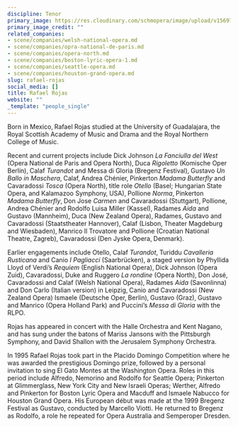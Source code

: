 ```yaml
---
discipline: Tenor
primary_image: https://res.cloudinary.com/schmopera/image/upload/v1569783589/media/2019/09/RafaelRojas_fie23k.jpg
primary_image_credit: ""
related_companies:
- scene/companies/welsh-national-opera.md
- scene/companies/opra-national-de-paris.md
- scene/companies/opera-north.md
- scene/companies/boston-lyric-opera-1.md
- scene/companies/seattle-opera.md
- scene/companies/houston-grand-opera.md
slug: rafael-rojas
social_media: []
title: Rafael Rojas
website: ""
_template: "people_single"
---
```

Born in Mexico‚ Rafael Rojas studied at the University of Guadalajara‚ the Royal Scottish Academy of Music and Drama and the Royal Northern College of Music.

Recent and current projects include Dick Johnson _La Fanciulla del West_ (Opera National de Paris and Opera North)‚ Duca _Rigoletto_ (Komische Oper Berlin)‚ Calaf _Turandot_ and Messa di Gloria (Bregenz Festival)‚ Gustavo _Un Ballo in Maschera_‚ Calaf‚ Andrea Chénier‚ Pinkerton _Madama Butterfly_ and Cavaradossi _Tosca_ (Opera North)‚ title role _Otello_ (Basel; Hungarian State Opera‚ and Kalamazoo Symphony‚ USA)‚ Pollione _Norma_‚ Pinkerton _Madama Butterfly_‚ Don Jose _Carmen_ and Cavaradossi (Stuttgart)‚ Pollione‚ Andrea Chénier and Rodolfo Luisa Miller (Kassel)‚ Radames _Aida_ and Gustavo (Mannheim)‚ Duca (New Zealand Opera)‚ Radames‚ Gustavo and Cavaradossi (Staatstheater Hannover)‚ Calaf (Lisbon‚ Theater Magdeburg and Wiesbaden)‚ Manrico Il Trovatore and Pollione (Croatian National Theatre‚ Zagreb)‚ Cavaradossi (Den Jyske Opera‚ Denmark).

Earlier engagements include Otello‚ Calaf _Turandot_‚ Turiddu _Cavalleria Rusticana_ and Canio _I Pagliacci_ (Saarbrücken)‚ a staged version by Phyllida Lloyd of Verdi’s _Requiem_ (English National Opera)‚ Dick Johnson (Opera Zuid)‚ Cavaradossi‚ Duke and Ruggero _La rondine_ (Opera North)‚ Don José‚ Cavaradossi and Calaf (Welsh National Opera)‚ Radames _Aida_ (Savonlinna) and Don Carlo (Italian version) in Leipzig‚ Canio and Cavaradossi (New Zealand Opera) Ismaele (Deutsche Oper‚ Berlin)‚ Gustavo (Graz)‚ Gustavo and Manrico (Opera Holland Park) and Puccini’s _Messa di Gloria_ with the RLPO.

Rojas has appeared in concert with the Halle Orchestra and Kent Nagano‚ and has sung under the batons of Mariss Jansons with the Pittsburgh Symphony‚ and David Shallon with the Jerusalem Symphony Orchestra.

In 1995 Rafael Rojas took part in the Placido Domingo Competition where he was awarded the prestigious Domingo prize‚ followed by a personal invitation to sing El Gato Montes at the Washington Opera. Roles in this period include Alfredo‚ Nemorino and Rodolfo for Seattle Opera; Pinkerton at Glimmerglass‚ New York City and New Israeli Operas; Werther‚ Alfredo and Pinkerton for Boston Lyric Opera and Macduff and Ismaele Nabucco for Houston Grand Opera. His European début was made at the 1999 Bregenz Festival as Gustavo‚ conducted by Marcello Viotti. He returned to Bregenz as Rodolfo‚ a role he repeated for Opera Australia and Semperoper Dresden.
